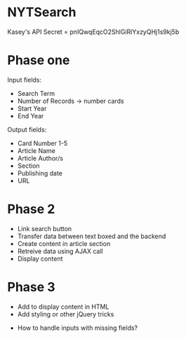 # NYTSearch

Kasey's API Secret = pnIQwqEqcO2ShlGiRlYxzyQHj1s9kj5b

# Phase one

Input fields:
- Search Term 
- Number of Records -> number cards
- Start Year
- End Year

Output fields:
- Card Number 1-5
- Article Name
- Article Author/s
- Section
- Publishing date
- URL

# Phase 2

- Link search button
- Transfer data between text boxed and the backend
- Create content in article section
- Retreive data using AJAX call
- Display content

# Phase 3

- Add to display content in HTML
- Add styling or other jQuery tricks


* How to handle inputs with missing fields?
